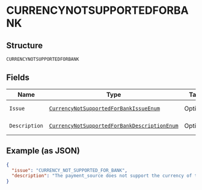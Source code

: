 
# CURRENCYNOTSUPPORTEDFORBANK

## Structure

`CURRENCYNOTSUPPORTEDFORBANK`

## Fields

| Name | Type | Tags | Description | Getter | Setter |
|  --- | --- | --- | --- | --- | --- |
| `Issue` | [`CurrencyNotSupportedForBankIssueEnum`](../../doc/models/currency-not-supported-for-bank-issue-enum.md) | Optional | - | CurrencyNotSupportedForBankIssueEnum getIssue() | setIssue(CurrencyNotSupportedForBankIssueEnum issue) |
| `Description` | [`CurrencyNotSupportedForBankDescriptionEnum`](../../doc/models/currency-not-supported-for-bank-description-enum.md) | Optional | - | CurrencyNotSupportedForBankDescriptionEnum getDescription() | setDescription(CurrencyNotSupportedForBankDescriptionEnum description) |

## Example (as JSON)

```json
{
  "issue": "CURRENCY_NOT_SUPPORTED_FOR_BANK",
  "description": "The payment_source does not support the currency of the Order. For ACH debit, only USD is supported and for SEPA debit, only EUR is supported."
}
```

